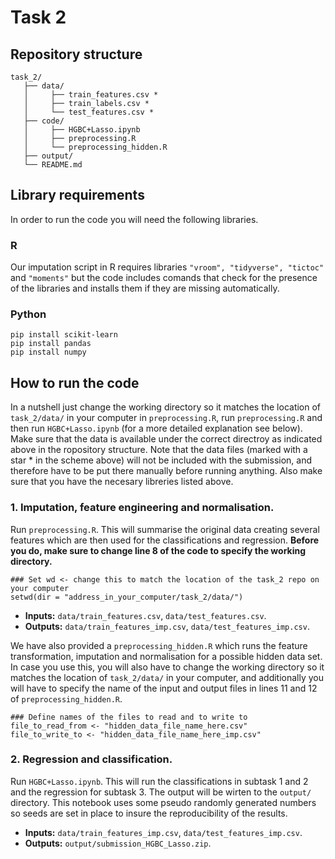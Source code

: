 # Task 2
## Repository structure
```
task_2/
   ├── data/
   │     ├── train_features.csv *
   │     ├── train_labels.csv * 
   │     └── test_features.csv *
   ├── code/
   │     ├── HGBC+Lasso.ipynb
   │     ├── preprocessing.R
   │     └── preprocessing_hidden.R
   ├── output/
   └── README.md
```
## Library requirements
In order to run the code you will need the following libraries. 

### R
Our imputation script in R requires libraries `"vroom", "tidyverse", "tictoc"` and `"moments"` but the code includes comands that check for the presence of the libraries and installs them if they are missing automatically. 

### Python
```
pip install scikit-learn
pip install pandas
pip install numpy
```

## How to run the code 
In a nutshell just change the working directory so it matches the location of `task_2/data/` in your computer in `preprocessing.R`, run `preprocessing.R` and then run `HGBC+Lasso.ipynb` (for a more detailed explanation see below). Make sure that the data is available under the correct directroy as indicated above in the ropository structure. Note that the data files (marked with a star * in the scheme above) will not be included with the submission, and therefore have to be put there manually before running anything. Also make sure that you have the necesary libreries listed above. 

### 1. Imputation, feature engineering and normalisation. 

Run `preprocessing.R`. This will summarise the original data creating several features which are then used for the classifications and regression. **Before you do, make sure to change line 8 of the code to specify the working directory.**

```
### Set wd <- change this to match the location of the task_2 repo on your computer
setwd(dir = "address_in_your_computer/task_2/data/")
```

* **Inputs:** `data/train_features.csv`, `data/test_features.csv`. 
* **Outputs:** `data/train_features_imp.csv`, `data/test_features_imp.csv`. 

We have also provided a `preprocessing_hidden.R` which runs the feature transformation, imputation and normalisation for a possible hidden data set. In case you use this, you will also have to change the working directory so it matches the location of `task_2/data/` in your computer, and additionally you will have to specify the name of the input and output files in lines 11 and 12 of `preprocessing_hidden.R`.

```
### Define names of the files to read and to write to
file_to_read_from <- "hidden_data_file_name_here.csv"
file_to_write_to <- "hidden_data_file_name_here_imp.csv"
```

### 2. Regression and classification. 

Run `HGBC+Lasso.ipynb`. This will run the classifications in subtask 1 and 2 and the regression for subtask 3. The output will be wirten to the `output/` directory. This notebook uses some pseudo randomly generated numbers so seeds are set in place to insure the reproducibility of the results. 

* **Inputs:** `data/train_features_imp.csv`, `data/test_features_imp.csv`. 
* **Outputs:** `output/submission_HGBC_Lasso.zip`. 



